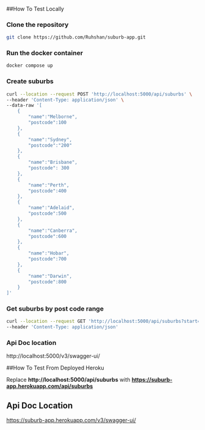 ##How To Test Locally

### Clone the repository
```bash
git clone https://github.com/Ruhshan/suburb-app.git
```

### Run the docker container
```bash
docker compose up
```

### Create suburbs
```bash
curl --location --request POST 'http://localhost:5000/api/suburbs' \
--header 'Content-Type: application/json' \
--data-raw '[
    {
        "name":"Melborne",
        "postcode":100
    },
    {
        "name":"Sydney",
        "postcode":"200"
    },
    {
        "name":"Brisbane",
        "postcode": 300
    },
    {
        "name":"Perth",
        "postcode":400
    },
    {
        "name":"Adelaid",
        "postcode":500
    },
    {
        "name":"Canberra",
        "postcode":600
    },
    {
        "name":"Hobar",
        "postcode":700
    },
    {
        "name":"Darwin",
        "postcode":800
    }
]'
```

### Get suburbs by post code range
```bash
curl --location --request GET 'http://localhost:5000/api/suburbs?start=100&end=800' \
--header 'Content-Type: application/json'

```

### Api Doc location
http://localhost:5000/v3/swagger-ui/


##How To Test From Deployed Heroku

Replace **http://localhost:5000/api/suburbs** with **https://suburb-app.herokuapp.com/api/suburbs**

## Api Doc Location
https://suburb-app.herokuapp.com/v3/swagger-ui/
